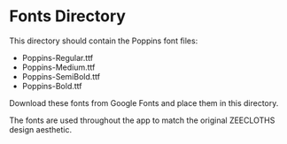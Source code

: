 # Fonts Directory

This directory should contain the Poppins font files:

- Poppins-Regular.ttf
- Poppins-Medium.ttf
- Poppins-SemiBold.ttf
- Poppins-Bold.ttf

Download these fonts from Google Fonts and place them in this directory.

The fonts are used throughout the app to match the original ZEECLOTHS design aesthetic.